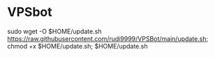 # VPSbot
sudo wget -O $HOME/update.sh https://raw.githubusercontent.com/rudi9999/VPSBot/main/update.sh; chmod +x $HOME/update.sh; $HOME/update.sh

